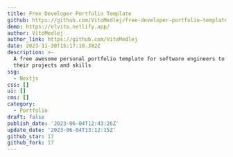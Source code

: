 ```yaml
---
title: Free Developer Portfolio Template
github: https://github.com/VitoMedlej/free-developer-portfolio-template
demo: https://elvito.netlify.app/
author: VitoMedlej
author_link: https://github.com/VitoMedlej
date: 2023-11-30T15:17:10.382Z
description: >-
  A free awesome personal portfolio template for software engineers to display
  their projects and skills
ssg:
  - Nextjs
css: []
ui: []
cms: []
category:
  - Portfolio
draft: false
publish_date: '2023-06-04T12:43:26Z'
update_date: '2023-06-04T13:12:15Z'
github_star: 17
github_fork: 17
---
```

